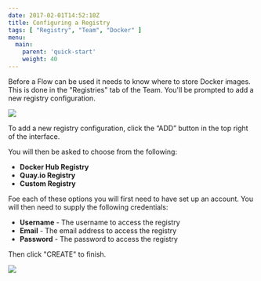 ```yaml
---
date: 2017-02-01T14:52:10Z
title: Configuring a Registry
tags: [ "Registry", "Team", "Docker" ]
menu:
  main:
    parent: 'quick-start'
    weight: 40
---
```

Before a Flow can be used it needs to know where to store Docker images. This is done in the "Registries" tab of the Team. You'll be prompted to add a new registry configuration.

![](/images/quick-start/team-registry-overview-no-registry.png)

To add a new registry configuration, click the “ADD” button in the top right of the interface.

You will then be asked to choose from the following:

* **Docker Hub Registry**
* **Quay.io Registry**
* **Custom Registry**

Foe each of these options you will first need to have set up an account. You will then need to supply the following credentials: 

* **Username** - The username to access the registry
* **Email** - The email address to access the registry
* **Password** - The password to access the registry

Then click "CREATE" to finish.

![](/images/quick-start/team-registry-overview.png)